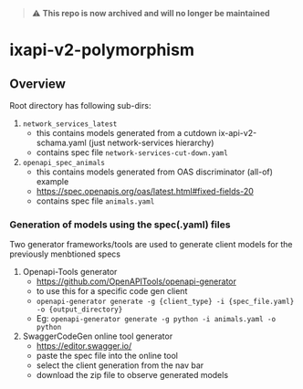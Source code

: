 > :warning: **This repo is now archived and will no longer be maintained**

# ixapi-v2-polymorphism


## Overview

Root directory has following sub-dirs:
1. `network_services_latest`
   - this contains models generated from a cutdown ix-api-v2-schama.yaml (just network-services hierarchy)
   - contains spec file `network-services-cut-down.yaml`
2. `openapi_spec_animals`
   - this contains models generated from OAS discriminator (all-of) example
   - https://spec.openapis.org/oas/latest.html#fixed-fields-20
   - contains spec file `animals.yaml`

### Generation of models using the spec(.yaml) files

Two generator frameworks/tools are used to generate client models for the previously menbtioned specs
1. Openapi-Tools generator 
   - https://github.com/OpenAPITools/openapi-generator
   - to use this for a specific code gen client
   - `openapi-generator generate -g {client_type} -i {spec_file.yaml} -o {output_directory}`
   - Eg: `openapi-generator generate -g python -i animals.yaml -o python`   
3. SwaggerCodeGen online tool generator
   - https://editor.swagger.io/
   - paste the spec file into the online tool
   - select the client generation from the nav bar
   - download the zip file to observe generated models

